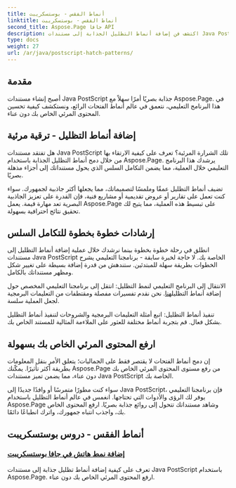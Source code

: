 ```yaml
---
title: أنماط الفقس - بوستسكريبت
linktitle: أنماط الفقس - بوستسكريبت
second_title: Aspose.Page جافا API
description: اكتشف فن إضافة أنماط التظليل الجذابة إلى مستندات Java PostScript باستخدام Aspose.Page. ارفع مستوى المحتوى المرئي دون عناء للحصول على مخرجات مذهلة.
type: docs
weight: 27
url: /ar/java/postscript-hatch-patterns/
---
```

## مقدمة

أصبح إنشاء مستندات Java PostScript جذابة بصريًا أمرًا سهلاً مع Aspose.Page. في هذا البرنامج التعليمي، نتعمق في عالم أنماط الفتحات الرائع، ونستكشف كيفية تحسين المحتوى المرئي الخاص بك دون عناء.

## إضافة أنماط التظليل - ترقية مرئية
هل تفتقد مستندات Java PostScript تلك الشرارة المرئية؟ تعرف على كيفية الارتقاء بها من خلال دمج أنماط التظليل الجذابة باستخدام Aspose.Page. يرشدك هذا البرنامج التعليمي خلال العملية، مما يضمن التكامل السلس الذي يحول مستنداتك إلى أجزاء مذهلة بصريًا.

تضيف أنماط التظليل عمقًا وملمسًا لتصميماتك، مما يجعلها أكثر جاذبية لجمهورك. سواء كنت تعمل على تقارير أو عروض تقديمية أو مشاريع فنية، فإن القدرة على تعزيز الجاذبية البصرية تعد مهارة قيمة. يعمل Aspose.Page على تبسيط هذه العملية، مما يتيح لك تحقيق نتائج احترافية بسهولة.

## إرشادات خطوة بخطوة للتكامل السلس
انطلق في رحلة خطوة بخطوة بينما نرشدك خلال عملية إضافة أنماط التظليل إلى مستندات Java PostScript الخاصة بك. لا حاجة لخبرة سابقة - برنامجنا التعليمي يشرح الخطوات بطريقة سهلة للمبتدئين. ستندهش من قدرة إضافة بسيطة على تغيير شكل ومظهر مستنداتك بالكامل.

الانتقال إلى البرنامج التعليمي لنمط التظليل: انتقل إلى برنامجنا التعليمي المخصص حول إضافة أنماط التظليل[هنا](./add-hatch-pattern/). نحن نقدم تفسيرات مفصلة ومقتطفات من التعليمات البرمجية لجعل العملية سلسة.

تنفيذ أنماط التظليل: اتبع أمثلة التعليمات البرمجية والشروحات لتنفيذ أنماط التظليل بشكل فعال. قم بتجربة أنماط مختلفة للعثور على الملاءمة المثالية للمستند الخاص بك.

## ارفع المحتوى المرئي الخاص بك بسهولة
إن دمج أنماط الفتحات لا يقتصر فقط على الجماليات؛ يتعلق الأمر بنقل المعلومات بطريقة أكثر تأثيرًا. يمكّنك Aspose.Page من رفع مستوى المحتوى المرئي الخاص بك دون عناء، مما يضمن تميز مستندات Java PostScript الخاصة بك.

سواء كنت مطورًا متمرسًا أو وافدًا جديدًا إلى Java PostScript، فإن برنامجنا التعليمي يوفر لك الرؤى والأدوات التي تحتاجها. انغمس في عالم أنماط التظليل باستخدام Aspose.Page وشاهد مستنداتك تتحول إلى روائع جذابة بصريًا. ارفع المحتوى الخاص بك، واجذب انتباه جمهورك، واترك انطباعًا دائمًا.
## أنماط الفقس - دروس بوستسكريبت
### [إضافة نمط هاتش في جافا بوستسكريبت](./add-hatch-pattern/)
تعرف على كيفية إضافة أنماط تظليل جذابة إلى مستندات Java PostScript باستخدام Aspose.Page. ارفع المحتوى المرئي الخاص بك دون عناء.